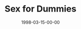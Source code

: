 ---
layout: message
category: message
series: "Life for Dummies"
title: "Sex for Dummies"
date: 1998-03-15-00-00
message_id: 450
---